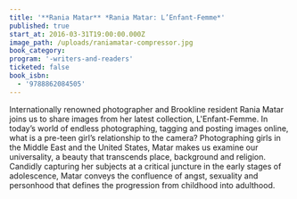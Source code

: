 ```yaml
---
title: '**Rania Matar** *Rania Matar: L’Enfant-Femme*'
published: true
start_at: 2016-03-31T19:00:00.000Z
image_path: /uploads/raniamatar-compressor.jpg
book_category:
program: '-writers-and-readers'
ticketed: false
book_isbn:
  - '9788862084505'
---
```



Internationally renowned photographer and Brookline resident Rania Matar joins us to share images from her latest collection, L'Enfant-Femme. In today’s world of endless photographing, tagging and posting images online, what is a pre-teen girl’s relationship to the camera? Photographing girls in the Middle East and the United States, Matar makes us examine our universality, a beauty that transcends place, background and religion. Candidly capturing her subjects at a critical juncture in the early stages of adolescence, Matar conveys the confluence of angst, sexuality and personhood that defines the progression from childhood into adulthood.